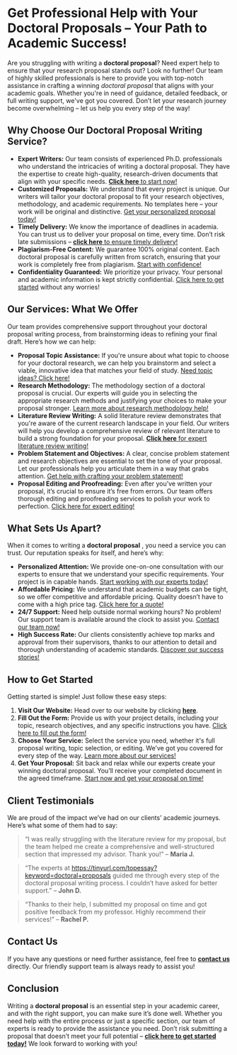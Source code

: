 # Get Professional Help with Your Doctoral Proposals – Your Path to Academic Success!

Are you struggling with writing a **doctoral proposal**? Need expert help to ensure that your research proposal stands out? Look no further! Our team of highly skilled professionals is here to provide you with top-notch assistance in crafting a winning _doctoral proposal_ that aligns with your academic goals. Whether you're in need of guidance, detailed feedback, or full writing support, we've got you covered. Don’t let your research journey become overwhelming – let us help you every step of the way!

## Why Choose Our Doctoral Proposal Writing Service?

- **Expert Writers:** Our team consists of experienced Ph.D. professionals who understand the intricacies of writing a doctoral proposal. They have the expertise to create high-quality, research-driven documents that align with your specific needs. [**Click here** to start now!](https://tinyurl.com/topessay?keyword=doctoral+proposals)
- **Customized Proposals:** We understand that every project is unique. Our writers will tailor your doctoral proposal to fit your research objectives, methodology, and academic requirements. No templates here – your work will be original and distinctive. [Get your personalized proposal today!](https://tinyurl.com/topessay?keyword=doctoral+proposals)
- **Timely Delivery:** We know the importance of deadlines in academia. You can trust us to deliver your proposal on time, every time. Don’t risk late submissions – [**click here** to ensure timely delivery!](https://tinyurl.com/topessay?keyword=doctoral+proposals)
- **Plagiarism-Free Content:** We guarantee 100% original content. Each doctoral proposal is carefully written from scratch, ensuring that your work is completely free from plagiarism. [Start with confidence!](https://tinyurl.com/topessay?keyword=doctoral+proposals)
- **Confidentiality Guaranteed:** We prioritize your privacy. Your personal and academic information is kept strictly confidential. [Click here to get started](https://tinyurl.com/topessay?keyword=doctoral+proposals) without any worries!

## Our Services: What We Offer

Our team provides comprehensive support throughout your doctoral proposal writing process, from brainstorming ideas to refining your final draft. Here’s how we can help:

- **Proposal Topic Assistance:** If you're unsure about what topic to choose for your doctoral research, we can help you brainstorm and select a viable, innovative idea that matches your field of study. [Need topic ideas? Click here!](https://tinyurl.com/topessay?keyword=doctoral+proposals)
- **Research Methodology:** The methodology section of a doctoral proposal is crucial. Our experts will guide you in selecting the appropriate research methods and justifying your choices to make your proposal stronger. [Learn more about research methodology help!](https://tinyurl.com/topessay?keyword=doctoral+proposals)
- **Literature Review Writing:** A solid literature review demonstrates that you're aware of the current research landscape in your field. Our writers will help you develop a comprehensive review of relevant literature to build a strong foundation for your proposal. [**Click here** for expert literature review writing!](https://tinyurl.com/topessay?keyword=doctoral+proposals)
- **Problem Statement and Objectives:** A clear, concise problem statement and research objectives are essential to set the tone of your proposal. Let our professionals help you articulate them in a way that grabs attention. [Get help with crafting your problem statement!](https://tinyurl.com/topessay?keyword=doctoral+proposals)
- **Proposal Editing and Proofreading:** Even after you’ve written your proposal, it’s crucial to ensure it’s free from errors. Our team offers thorough editing and proofreading services to polish your work to perfection. [Click here for expert editing!](https://tinyurl.com/topessay?keyword=doctoral+proposals)

## What Sets Us Apart?

When it comes to writing a **doctoral proposal** , you need a service you can trust. Our reputation speaks for itself, and here’s why:

- **Personalized Attention:** We provide one-on-one consultation with our experts to ensure that we understand your specific requirements. Your project is in capable hands. [Start working with our experts today!](https://tinyurl.com/topessay?keyword=doctoral+proposals)
- **Affordable Pricing:** We understand that academic budgets can be tight, so we offer competitive and affordable pricing. Quality doesn’t have to come with a high price tag. [Click here for a quote!](https://tinyurl.com/topessay?keyword=doctoral+proposals)
- **24/7 Support:** Need help outside normal working hours? No problem! Our support team is available around the clock to assist you. [Contact our team now!](https://tinyurl.com/topessay?keyword=doctoral+proposals)
- **High Success Rate:** Our clients consistently achieve top marks and approval from their supervisors, thanks to our attention to detail and thorough understanding of academic standards. [Discover our success stories!](https://tinyurl.com/topessay?keyword=doctoral+proposals)

## How to Get Started

Getting started is simple! Just follow these easy steps:

1. **Visit Our Website:** Head over to our website by clicking [**here**](https://tinyurl.com/topessay?keyword=doctoral+proposals).
2. **Fill Out the Form:** Provide us with your project details, including your topic, research objectives, and any specific instructions you have. [Click here to fill out the form!](https://tinyurl.com/topessay?keyword=doctoral+proposals)
3. **Choose Your Service:** Select the service you need, whether it's full proposal writing, topic selection, or editing. We’ve got you covered for every step of the way. [Learn more about our services!](https://tinyurl.com/topessay?keyword=doctoral+proposals)
4. **Get Your Proposal:** Sit back and relax while our experts create your winning doctoral proposal. You’ll receive your completed document in the agreed timeframe. [Start now and get your proposal on time!](https://tinyurl.com/topessay?keyword=doctoral+proposals)

## Client Testimonials

We are proud of the impact we’ve had on our clients’ academic journeys. Here’s what some of them had to say:

> “I was really struggling with the literature review for my proposal, but the team helped me create a comprehensive and well-structured section that impressed my advisor. Thank you!” – **Maria J.**

> “The experts at https://tinyurl.com/topessay?keyword=doctoral+proposals guided me through every step of the doctoral proposal writing process. I couldn’t have asked for better support.” – **John D.**

> “Thanks to their help, I submitted my proposal on time and got positive feedback from my professor. Highly recommend their services!” – **Rachel P.**

## Contact Us

If you have any questions or need further assistance, feel free to [**contact us**](https://tinyurl.com/topessay?keyword=doctoral+proposals) directly. Our friendly support team is always ready to assist you!

## Conclusion

Writing a **doctoral proposal** is an essential step in your academic career, and with the right support, you can make sure it’s done well. Whether you need help with the entire process or just a specific section, our team of experts is ready to provide the assistance you need. Don’t risk submitting a proposal that doesn’t meet your full potential – [**click here to get started today!**](https://tinyurl.com/topessay?keyword=doctoral+proposals) We look forward to working with you!
